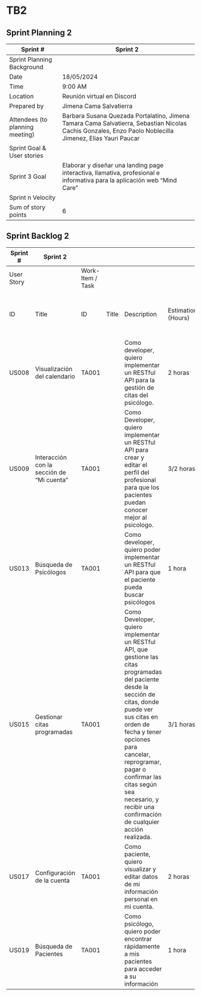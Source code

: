 # TB2

## Sprint Planning 2

| Sprint #                        | Sprint 2                                                                                                                                                 |
|---------------------------------|----------------------------------------------------------------------------------------------------------------------------------------------------------|
| Sprint Planning Background      |                                                                                                                                                          |
| Date                            | 18/05/2024                                                                                                                                               |
| Time                            | 9:00 AM                                                                                                                                                  |
| Location                        | Reunión virtual en Discord                                                                                                                               |
| Prepared by                     | Jimena Cama Salvatierra                                                                                                                                  |
| Attendees (to planning meeting) | Barbara Susana Quezada Portalatino, Jimena Tamara Cama Salvatierra, Sebastian Nicolas Cachis Gonzales, Enzo Paolo Noblecilla Jimenez, Elias Yauri Paucar |
| Sprint Goal & User stories      |                                                                                                                                                          |
| Sprint 3 Goal                   | Elaborar y diseñar una landing page interactiva, llamativa, profesional e informativa para la aplicación web “Mind Care”                                 |
| Sprint n Velocity               |                                                                                                                                                          |
| Sum of story points             | 6                                                                                                                                                        |

## Sprint Backlog 2

| Sprint #   | Sprint 2                                  |                  |       |                                                                                                                                                                                                                                                                                                                                   |                    |                                    |                                               |
|------------|-------------------------------------------|------------------|-------|-----------------------------------------------------------------------------------------------------------------------------------------------------------------------------------------------------------------------------------------------------------------------------------------------------------------------------------|--------------------|------------------------------------|-----------------------------------------------|
| User Story |                                           | Work-Item / Task |       |                                                                                                                                                                                                                                                                                                                                   |                    |                                    |                                               |
| ID         | Title                                     | ID               | Title | Description                                                                                                                                                                                                                                                                                                                       | Estimation (Hours) | Assigned To                        | Status (To-do / InProcess / To-Review / Done) |
| US008      | Visualización del calendario              | TA001            |       | Como developer, quiero implementar un RESTful API para la gestión de citas del psicólogo.                                                                                                                                                                                                                                         | 2 horas            | Barbara Quezada y Sebastian Cachis | InProcess                                     |
| US009      | Interacción con la sección de “Mi cuenta” | TA001            |       | Como Developer, quiero implementar un RESTful API para crear y editar el perfil del profesional para que los pacientes puedan conocer mejor al psicologo.                                                                                                                                                                         | 3/2 horas          | Barbara Quezada y Jimena Cama      | InProcess                                     |
| US013      | Búsqueda de Psicólogos                    | TA001            |       | Como developer, quiero poder implementar un RESTful API para que el paciente pueda buscar psicólogos                                                                                                                                                                                                                              | 1 hora             | Jimena Cama                        | InProcess                                     |
| US015      | Gestionar citas programadas               | TA001            |       | Como Developer, quiero implementar un RESTful API, que gestione las citas programadas del paciente desde la sección de citas, donde puede ver sus citas en orden de fecha y tener opciones para cancelar, reprogramar, pagar o confirmar las citas según sea necesario, y recibir una confirmación de cualquier acción realizada. | 3/1 horas          | Barbara Quezada                    | InProcess                                     |
| US017      | Configuración de la cuenta                | TA001            |       | Como paciente, quiero visualizar y editar datos de mi información personal en mi cuenta.                                                                                                                                                                                                                                          | 2 horas            | Barbara Quezada                    | InProcess                                     |
| US019      | Búsqueda de Pacientes                     | TA001            |       | Como psicólogo, quiero poder encontrar rápidamente a mis pacientes para acceder a su información                                                                                                                                                                                                                                  | 1 hora             | Jimena Cama                        | InProcess                                     |
